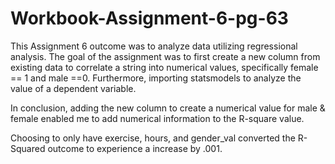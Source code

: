 # Workbook-Assignment-6-pg-63

This Assignment 6 outcome was to analyze data utilizing regressional analysis. The goal of the assignment was to first
create a new column from existing data to correlate a string into numerical values, specifically female == 1 and male ==0.
Furthermore, importing statsmodels to analyze the value of a dependent variable. 

In conclusion, adding the new column to create a numerical value for male & female enabled me to add numerical information to
the R-square value.

Choosing to only have exercise, hours, and gender_val converted the R-Squared outcome to experience a increase by .001. 
